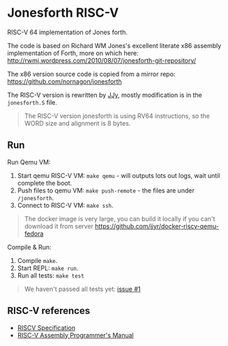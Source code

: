 # Jonesforth RISC-V

RISC-V 64 implementation of Jones forth.

The code is based on Richard WM Jones's excellent literate x86 assembly
implementation of Forth, more on which here:
http://rwmj.wordpress.com/2010/08/07/jonesforth-git-repository/

The x86 version source code is copied from a mirror repo: https://github.com/nornagon/jonesforth

The RISC-V version is rewritten by [JJy](https://justjjy.com), mostly modification is in the `jonesforth.S` file.

> The RISC-V version jonesforth is using RV64 instructions, so the WORD size and alignment is 8 bytes.

## Run

Run Qemu VM:

1. Start qemu RISC-V VM: `make qemu` - will outputs lots out logs, wait until complete the boot.
2. Push files to qemu VM: `make push-remote` - the files are under `/jonesforth`.
3. Connect to RISC-V VM: `make ssh`.

> The docker image is very large, you can build it locally if you can't download it from server https://github.com/jjyr/docker-riscv-qemu-fedora

Compile & Run:

1. Compile `make`.
2. Start REPL: `make run`.
3. Run all tests: `make test`

> We haven't passed all tests yet: [issue #1](https://github.com/jjyr/jonesforth_riscv/issues/1)

## RISC-V references

* [RISCV Specification](https://riscv.org/technical/specifications/)
* [RISC-V Assembly Programmer's Manual](https://github.com/riscv/riscv-asm-manual/blob/master/riscv-asm.md)
